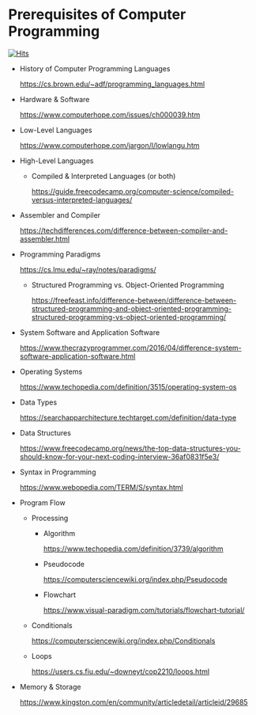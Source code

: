 # Prerequisites of Computer Programming

[![Hits](https://hits.seeyoufarm.com/api/count/incr/badge.svg?url=https%3A%2F%2Fgithub.com%2Fxdvrx1%2Fprerequisites-of-computer-programming&count_bg=%2379C83D&title_bg=%23555555&icon=&icon_color=%23E7E7E7&title=PAGE+VIEWS&edge_flat=false)](https://hits.seeyoufarm.com)

- History of Computer Programming Languages

  <https://cs.brown.edu/~adf/programming_languages.html>

- Hardware & Software

  <https://www.computerhope.com/issues/ch000039.htm>

- Low-Level Languages

  <https://www.computerhope.com/jargon/l/lowlangu.htm>

- High-Level Languages

  - Compiled & Interpreted Languages (or both)

    <https://guide.freecodecamp.org/computer-science/compiled-versus-interpreted-languages/>

- Assembler and Compiler

  <https://techdifferences.com/difference-between-compiler-and-assembler.html>

- Programming Paradigms

  <https://cs.lmu.edu/~ray/notes/paradigms/>

  - Structured Programming vs. Object-Oriented Programming

    <https://freefeast.info/difference-between/difference-between-structured-programming-and-object-oriented-programming-structured-programming-vs-object-oriented-programming/>

- System Software and Application Software

  <https://www.thecrazyprogrammer.com/2016/04/difference-system-software-application-software.html>

- Operating Systems

  <https://www.techopedia.com/definition/3515/operating-system-os>

- Data Types

  <https://searchapparchitecture.techtarget.com/definition/data-type>

- Data Structures

  <https://www.freecodecamp.org/news/the-top-data-structures-you-should-know-for-your-next-coding-interview-36af0831f5e3/>

- Syntax in Programming

  <https://www.webopedia.com/TERM/S/syntax.html>

- Program Flow

  - Processing

    - Algorithm

      <https://www.techopedia.com/definition/3739/algorithm>

    - Pseudocode

      <https://computersciencewiki.org/index.php/Pseudocode>

    - Flowchart

      <https://www.visual-paradigm.com/tutorials/flowchart-tutorial/>

  - Conditionals

    <https://computersciencewiki.org/index.php/Conditionals>

  - Loops

    <https://users.cs.fiu.edu/~downeyt/cop2210/loops.html>

- Memory & Storage

  <https://www.kingston.com/en/community/articledetail/articleid/29685>
